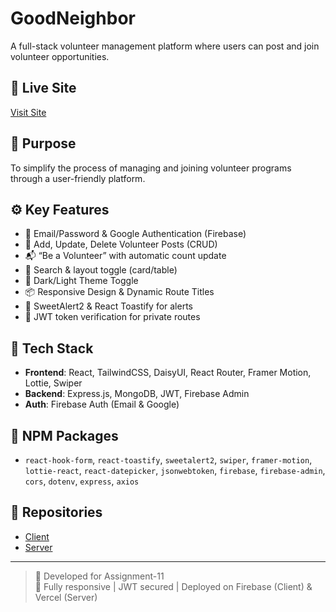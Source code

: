 # GoodNeighbor

A full-stack volunteer management platform where users can post and join volunteer opportunities.

## 🔗 Live Site

[Visit Site](https://your-live-site-url.com)

## 🎯 Purpose

To simplify the process of managing and joining volunteer programs through a user-friendly platform.

## ⚙️ Key Features

- 🔐 Email/Password & Google Authentication (Firebase)
- 📝 Add, Update, Delete Volunteer Posts (CRUD)
- 📬 “Be a Volunteer” with automatic count update
- 🔎 Search & layout toggle (card/table)
- 🌙 Dark/Light Theme Toggle
- 📦 Responsive Design & Dynamic Route Titles
- 🎉 SweetAlert2 & React Toastify for alerts
- 🔄 JWT token verification for private routes

## 🚀 Tech Stack

- **Frontend**: React, TailwindCSS, DaisyUI, React Router, Framer Motion, Lottie, Swiper
- **Backend**: Express.js, MongoDB, JWT, Firebase Admin
- **Auth**: Firebase Auth (Email & Google)

## 🧩 NPM Packages

- `react-hook-form`, `react-toastify`, `sweetalert2`, `swiper`, `framer-motion`, `lottie-react`, `react-datepicker`, `jsonwebtoken`, `firebase`, `firebase-admin`, `cors`, `dotenv`, `express`, `axios`

## 📁 Repositories

- [Client](https://github.com/yourusername/goodneighbor-client)
- [Server](https://github.com/yourusername/goodneighbor-server)

---

> 📌 Developed for Assignment-11  
> 💯 Fully responsive | JWT secured | Deployed on Firebase (Client) & Vercel (Server)

